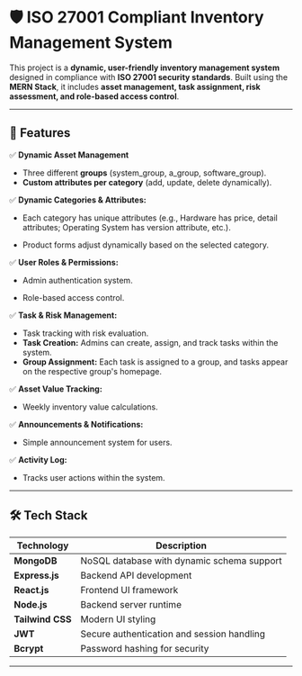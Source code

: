 # 🛡️ ISO 27001 Compliant Inventory Management System  

This project is a **dynamic, user-friendly inventory management system** designed in compliance with **ISO 27001 security standards**. Built using the **MERN Stack**, it includes **asset management, task assignment, risk assessment, and role-based access control**.  

---

## 📌 Features  

✅ **Dynamic Asset Management**  
- Three different **groups** (system_group, a_group, software_group).  
- **Custom attributes per category** (add, update, delete dynamically).  

✅ **Dynamic Categories & Attributes:**

- Each category has unique attributes (e.g., Hardware has price, detail attributes; Operating System has version attribute, etc.).

- Product forms adjust dynamically based on the selected category.

✅ **User Roles & Permissions:**

- Admin authentication system.

- Role-based access control.

✅ **Task & Risk Management:**
- Task tracking with risk evaluation.
- **Task Creation:** Admins can create, assign, and track tasks within the system.
- **Group Assignment:** Each task is assigned to a group, and tasks appear on the respective group's homepage.

✅ **Asset Value Tracking:**

- Weekly inventory value calculations.

✅ **Announcements & Notifications:**

- Simple announcement system for users.

✅ **Activity Log:**

- Tracks user actions within the system.

---

## 🛠️ Tech Stack  

| Technology  | Description  |
|------------|-------------|
| **MongoDB** | NoSQL database with dynamic schema support |
| **Express.js** | Backend API development |
| **React.js** | Frontend UI framework |
| **Node.js** | Backend server runtime |
| **Tailwind CSS** | Modern UI styling |
| **JWT** | Secure authentication and session handling |
| **Bcrypt** | Password hashing for security |

---
